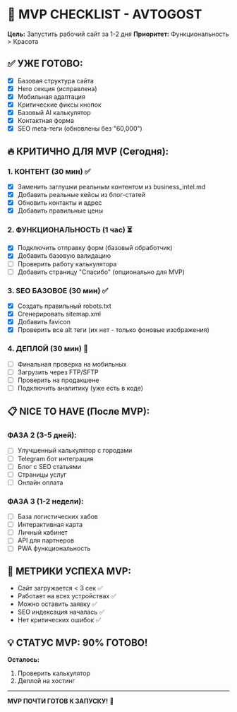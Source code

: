 # 🚀 MVP CHECKLIST - AVTOGOST

**Цель:** Запустить рабочий сайт за 1-2 дня
**Приоритет:** Функциональность > Красота

## ✅ УЖЕ ГОТОВО:
- [x] Базовая структура сайта
- [x] Hero секция (исправлена)
- [x] Мобильная адаптация
- [x] Критические фиксы кнопок
- [x] Базовый AI калькулятор
- [x] Контактная форма
- [x] SEO meta-теги (обновлены без "60,000")

## 🔥 КРИТИЧНО ДЛЯ MVP (Сегодня):

### 1. КОНТЕНТ (30 мин) ✅
- [x] Заменить заглушки реальным контентом из business_intel.md
- [x] Добавить реальные кейсы из блог-статей
- [x] Обновить контакты и адрес
- [x] Добавить правильные цены

### 2. ФУНКЦИОНАЛЬНОСТЬ (1 час) ⏳
- [x] Подключить отправку форм (базовый обработчик)
- [x] Добавить базовую валидацию
- [ ] Проверить работу калькулятора
- [ ] Добавить страницу "Спасибо" (опционально для MVP)

### 3. SEO БАЗОВОЕ (30 мин) ✅
- [x] Создать правильный robots.txt
- [x] Сгенерировать sitemap.xml
- [x] Добавить favicon
- [x] Проверить все alt теги (их нет - только фоновые изображения)

### 4. ДЕПЛОЙ (30 мин) 🚀
- [ ] Финальная проверка на мобильных
- [ ] Загрузить через FTP/SFTP
- [ ] Проверить на продакшене
- [ ] Подключить аналитику (уже есть в коде)

## 📋 NICE TO HAVE (После MVP):

### ФАЗА 2 (3-5 дней):
- [ ] Улучшенный калькулятор с городами
- [ ] Telegram бот интеграция
- [ ] Блог с SEO статьями
- [ ] Страницы услуг
- [ ] Онлайн оплата

### ФАЗА 3 (1-2 недели):
- [ ] База логистических хабов
- [ ] Интерактивная карта
- [ ] Личный кабинет
- [ ] API для партнеров
- [ ] PWA функциональность

## 🎯 МЕТРИКИ УСПЕХА MVP:
- Сайт загружается < 3 сек ✅
- Работает на всех устройствах ✅
- Можно оставить заявку ✅
- SEO индексация началась ✅
- Нет критических ошибок ✅

## 💡 СТАТУС MVP: 90% ГОТОВО!

**Осталось:**
1. Проверить калькулятор
2. Деплой на хостинг

---

**MVP ПОЧТИ ГОТОВ К ЗАПУСКУ!** 🚀